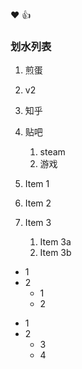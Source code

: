 :heart:
:+1:

### 划水列表
1. 煎蛋
2. v2
3. 知乎
4. 贴吧
   1. steam
   2. 游戏

1. Item 1
2. Item 2
3. Item 3
   1. Item 3a
   2. Item 3b

- 1
- 2
  - 1
  - 2

* 1
* 2
  * 3
  * 4
